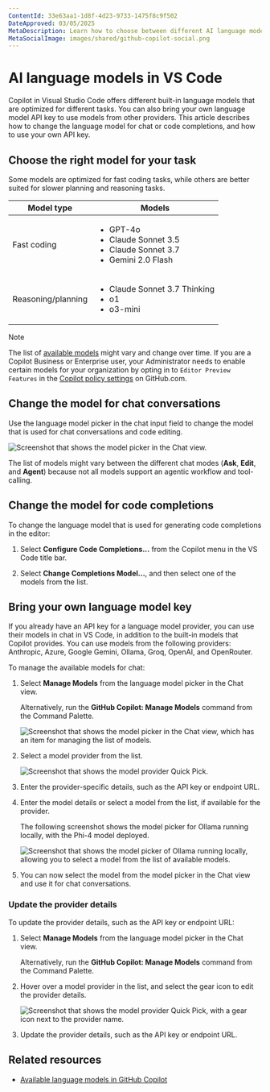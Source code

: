 ```yaml
---
ContentId: 33e63aa1-1d8f-4d23-9733-1475f8c9f502
DateApproved: 03/05/2025
MetaDescription: Learn how to choose between different AI language models and how to use your own language model API key in Visual Studio Code.
MetaSocialImage: images/shared/github-copilot-social.png
---
```

# AI language models in VS Code

Copilot in Visual Studio Code offers different built-in language models that are optimized for different tasks. You can also bring your own language model API key to use models from other providers. This article describes how to change the language model for chat or code completions, and how to use your own API key.

## Choose the right model for your task

Some models are optimized for fast coding tasks, while others are better suited for slower planning and reasoning tasks.

| Model type | Models |
|-----------|--------|
| Fast coding | <ul><li>GPT-4o</li><li>Claude Sonnet 3.5</li><li>Claude Sonnet 3.7</li><li>Gemini 2.0 Flash</li></ul> |
| Reasoning/planning | <ul><li>Claude Sonnet 3.7 Thinking</li><li>o1</li><li>o3-mini</li></ul> |

> [!NOTE]
> The list of [available models](https://docs.github.com/en/copilot/using-github-copilot/ai-models/changing-the-ai-model-for-copilot-chat?tool=vscode) might vary and change over time. If you are a Copilot Business or Enterprise user, your Administrator needs to enable certain models for your organization by opting in to `Editor Preview Features` in the [Copilot policy settings](https://docs.github.com/en/enterprise-cloud@latest/copilot/managing-copilot/managing-github-copilot-in-your-organization/managing-policies-for-copilot-in-your-organization#enabling-copilot-features-in-your-organization) on GitHub.com.

## Change the model for chat conversations

Use the language model picker in the chat input field to change the model that is used for chat conversations and code editing.

![Screenshot that shows the model picker in the Chat view.](images/language-models/model-dropdown-change-model.png)

The list of models might vary between the different chat modes (**Ask**, **Edit**, and **Agent**) because not all models support an agentic workflow and tool-calling.

## Change the model for code completions

To change the language model that is used for generating code completions in the editor:

1. Select **Configure Code Completions...** from the Copilot menu in the VS Code title bar.

1. Select **Change Completions Model...**, and then select one of the models from the list.

## Bring your own language model key

If you already have an API key for a language model provider, you can use their models in chat in VS Code, in addition to the built-in models that Copilot provides. You can use models from the following providers: Anthropic, Azure, Google Gemini, Ollama, Groq, OpenAI, and OpenRouter.

To manage the available models for chat:

1. Select **Manage Models** from the language model picker in the Chat view.

    Alternatively, run the **GitHub Copilot: Manage Models** command from the Command Palette.

    ![Screenshot that shows the model picker in the Chat view, which has an item for managing the list of models.](images/language-models/model-dropdown-change-model.png)

1. Select a model provider from the list.

    ![Screenshot that shows the model provider Quick Pick.](images/language-models/model-provider-quick-pick.png)

1. Enter the provider-specific details, such as the API key or endpoint URL.

1. Enter the model details or select a model from the list, if available for the provider.

    The following screenshot shows the model picker for Ollama running locally, with the Phi-4 model deployed.

    ![Screenshot that shows the model picker of Ollama running locally, allowing you to select a model from the list of available models.](images/language-models/ollama-installed-models-quick-pick.png)

1. You can now select the model from the model picker in the Chat view and use it for chat conversations.

### Update the provider details

To update the provider details, such as the API key or endpoint URL:

1. Select **Manage Models** from the language model picker in the Chat view.

   Alternatively, run the **GitHub Copilot: Manage Models** command from the Command Palette.

1. Hover over a model provider in the list, and select the gear icon to edit the provider details.

   ![Screenshot that shows the model provider Quick Pick, with a gear icon next to the provider name.](images/language-models/reconfigure-model-provider.png)

1. Update the provider details, such as the API key or endpoint URL.

## Related resources

* [Available language models in GitHub Copilot](https://docs.github.com/en/copilot/using-github-copilot/ai-models/changing-the-ai-model-for-copilot-chat?tool=vscode)
